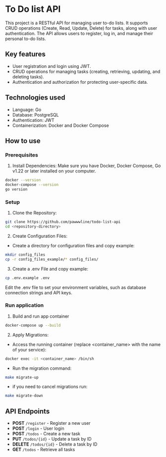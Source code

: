 # To Do list API

This project is a RESTful API for managing user to-do lists. It supports CRUD operations (Create, Read, Update, Delete) for tasks, along with user authentication. The API allows users to register, log in, and manage their personal to-do lists.

## Key features
- User registration and login using JWT.
- CRUD operations for managing tasks (creating, retrieving, updating, and deleting tasks).
- Authentication and authorization for protecting user-specific data.

## Technologies used
- Language: Go
- Database: PostgreSQL
- Authentication: JWT
- Containerization: Docker and Docker Compose

## How to use
### Prerequisites
1. Install Dependencies: Make sure you have Docker, Docker Compose, Go v1.22 or later installed on your computer.
```bash
docker --version
docker-compose --version
go version
```

### Setup
1. Clone the Repository:

```bash
git clone https://github.com/pawwwline/todo-list-api
cd <repository-directory>
```
2. Create Configuration Files:

- Create a directory for configuration files and copy example:
```bash
mkdir config_files
cp -r config_files_example/* config_files/
```
3. Create a .env File and copy example:

``` bash
cp .env.example .env
```
Edit the .env file to set your environment variables, such as database connection strings and API keys.
### Run application

1. Build and run app container

```bash
docker-compose up --build
```

2. Apply Migrations:

- Access the running container (replace <container_name> with the name of your service):
```bash
docker exec -it <container_name> /bin/sh
```
- Run the migration command:
```bash
make migrate-up
```
- if you need to cancel migrations run:
```bash
make migrate-down
```
## API Endpoints

- **POST** `/register` - Register a new user
- **POST** `/login` - User login
- **POST** `/todos` - Create a new task
- **PUT** `/todos/{id}` - Update a task by ID
- **DELETE** `/todos/{id}` - Delete a task by ID
- **GET** `/todos` - Retrieve all tasks
